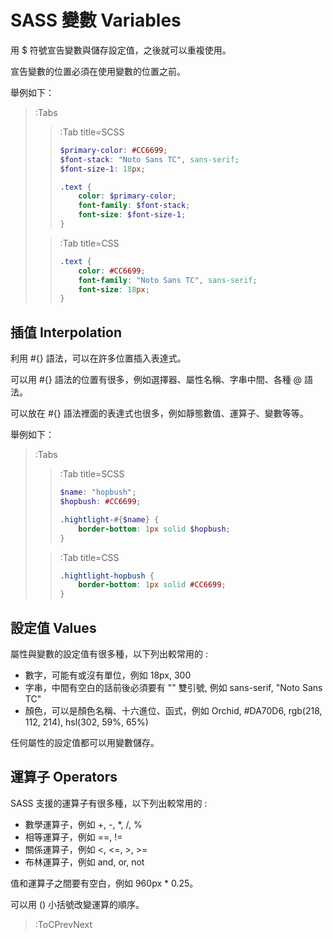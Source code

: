 # SASS 變數 Variables

用 $ 符號宣告變數與儲存設定值，之後就可以重複使用。

宣告變數的位置必須在使用變數的位置之前。

舉例如下：

> :Tabs
> > :Tab title=SCSS
> > ```scss
> > $primary-color: #CC6699;
> > $font-stack: "Noto Sans TC", sans-serif;
> > $font-size-1: 18px;
> > 
> > .text {
> > 	color: $primary-color;
> > 	font-family: $font-stack;
> > 	font-size: $font-size-1;
> > }
> > ```
>
> > :Tab title=CSS
> > ```css
> > .text {
> > 	color: #CC6699;
> > 	font-family: "Noto Sans TC", sans-serif;
> > 	font-size: 18px;
> > }
> > ```

## 插值 Interpolation

利用 #{} 語法，可以在許多位置插入表達式。

可以用 #{} 語法的位置有很多，例如選擇器、屬性名稱、字串中間、各種 @ 語法。

可以放在 #{} 語法裡面的表達式也很多，例如靜態數值、運算子、變數等等。

舉例如下：

> :Tabs
> > :Tab title=SCSS
> > ```scss
> > $name: "hopbush";
> > $hopbush: #CC6699;
> > 
> > .hightlight-#{$name} {
> > 	border-bottom: 1px solid $hopbush;
> > }
> > ```
>
> > :Tab title=CSS
> > ```css
> > .hightlight-hopbush {
> > 	border-bottom: 1px solid #CC6699;
> > }
> > ```

## 設定值 Values

屬性與變數的設定值有很多種，以下列出較常用的 :

* 數字，可能有或沒有單位，例如 18px, 300
* 字串，中間有空白的話前後必須要有 "" 雙引號, 例如 sans-serif, "Noto Sans TC"
* 顏色，可以是顏色名稱、十六進位、函式，例如 Orchid, #DA70D6, rgb(218, 112, 214), hsl(302, 59%, 65%)

任何屬性的設定值都可以用變數儲存。

## 運算子 Operators

SASS 支援的運算子有很多種，以下列出較常用的 :

* 數學運算子，例如 +, -, *, /, %
* 相等運算子，例如 ==, !=
* 關係運算子，例如 <, <=, >, >=
* 布林運算子，例如 and, or, not

值和運算子之間要有空白，例如 960px * 0.25。

可以用 () 小括號改變運算的順序。

> :ToCPrevNext
